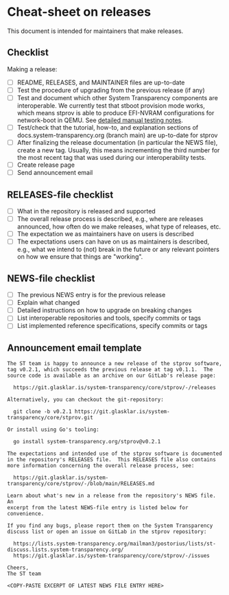 # Cheat-sheet on releases

This document is intended for maintainers that make releases.

## Checklist

Making a release:

  - [ ] README, RELEASES, and MAINTAINER files are up-to-date
  - [ ] Test the procedure of upgrading from the previous release (if any)
  - [ ] Test and document which other System Transparency components are
    interoperable.  We currently test that stboot provision mode works, which
    means stprov is able to produce EFI-NVRAM configurations for network-boot in
    QEMU.  See [detailed manual testing notes](./cheat-sheet-smoke-test.md).
  - [ ] Test/check that the tutorial, how-to, and explanation sections of
    docs.system-transparency.org (branch main) are up-to-date for stprov
  - [ ] After finalizing the release documentation (in particular the NEWS
    file), create a new tag.  Usually, this means incrementing the third number
    for the most recent tag that was used during our interoperability tests.
  - [ ] Create release page
  - [ ] Send announcement email

## RELEASES-file checklist

  - [ ] What in the repository is released and supported
  - [ ] The overall release process is described, e.g., where are releases
    announced, how often do we make releases, what type of releases, etc.
  - [ ] The expectation we as maintainers have on users is described
  - [ ] The expectations users can have on us as maintainers is
    described, e.g., what we intend to (not) break in the future or any
    relevant pointers on how we ensure that things are "working".

## NEWS-file checklist

  - [ ] The previous NEWS entry is for the previous release
  - [ ] Explain what changed
  - [ ] Detailed instructions on how to upgrade on breaking changes
  - [ ] List interoperable repositories and tools, specify commits or tags
  - [ ] List implemented reference specifications, specify commits or tags

## Announcement email template

```
The ST team is happy to announce a new release of the stprov software,
tag v0.2.1, which succeeds the previous release at tag v0.1.1.  The
source code is available as an archive on our GitLab's release page:

  https://git.glasklar.is/system-transparency/core/stprov/-/releases

Alternatively, you can checkout the git-repository:

  git clone -b v0.2.1 https://git.glasklar.is/system-transparency/core/stprov.git

Or install using Go's tooling:

  go install system-transparency.org/stprov@v0.2.1

The expectations and intended use of the stprov software is documented
in the repository's RELEASES file.  This RELEASES file also contains
more information concerning the overall release process, see:

  https://git.glasklar.is/system-transparency/core/stprov/-/blob/main/RELEASES.md

Learn about what's new in a release from the repository's NEWS file.  An
excerpt from the latest NEWS-file entry is listed below for convenience.

If you find any bugs, please report them on the System Transparency
discuss list or open an issue on GitLab in the stprov repository:

  https://lists.system-transparency.org/mailman3/postorius/lists/st-discuss.lists.system-transparency.org/
  https://git.glasklar.is/system-transparency/core/stprov/-/issues

Cheers,
The ST team

<COPY-PASTE EXCERPT OF LATEST NEWS FILE ENTRY HERE>
```
